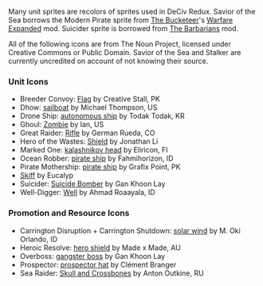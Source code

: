 Many unit sprites are recolors of sprites used in DeCiv Redux.
Savior of the Sea borrows the Modern Pirate sprite from [The Bucketeer](https://github.com/GeneralWadaling)'s [Warfare Expanded](https://github.com/GeneralWadaling/Warfare-Expanded-Lite) mod.
Suicider sprite is borrowed from [The Barbarians](https://github.com/amfauzn/The-Barbarians) mod.

All of the following icons are from The Noun Project, licensed under Creative Commons or Public Domain. Savior of the Sea and Stalker are currently uncredited on account of not knowing their source.

### Unit Icons
- Breeder Convoy: [Flag](https://thenounproject.com/icon/flag-131019/) by Creative Stall, PK
- Dhow: [sailboat](https://thenounproject.com/icon/sailboat-54530/) by Michael Thompson, US
- Drone Ship: [autonomous ship](https://thenounproject.com/icon/autonomous-ship-5912595/) by Todak Todak, KR
- Ghoul: [Zombie](https://thenounproject.com/icon/zombie-4578120/) by Ian, US
- Great Raider: [Rifle](https://thenounproject.com/icon/rifle-217093/) by German Rueda, CO
- Hero of the Wastes: [Shield](https://thenounproject.com/icon/shield-49999/) by Jonathan Li
- Marked One: [kalashnikov head](https://thenounproject.com/icon/kalashnikov-head-4727963/) by Eliricon, FI
- Ocean Robber: [pirate ship](https://thenounproject.com/icon/pirate-ship-1295820/) by Fahmihorizon, ID
- Pirate Mothership: [pirate ship](https://thenounproject.com/icon/pirate-ship-2975121/) by Grafix Point, PK
- [Skiff](https://thenounproject.com/icon/skiff-4687237/) by Eucalyp
- Suicider: [Suicide Bomber](https://thenounproject.com/icon/suicide-bomber-2409625/) by Gan Khoon Lay
- Well-Digger: [Well](https://thenounproject.com/icon/well-4138882/) by Ahmad Roaayala, ID

### Promotion and Resource Icons
- Carrington Disruption + Carrington Shutdown: [solar wind](https://thenounproject.com/icon/solar-wind-5198509/) by M. Oki Orlando, ID
- Heroic Resolve: [hero shield](https://thenounproject.com/icon/hero-shield-4533534/) by Made x Made, AU
- Overboss: [gangster boss](https://thenounproject.com/icon/gangster-boss-2758482/) by Gan Khoon Lay
- Prospector: [prospector hat](https://thenounproject.com/icon/prospector-hat-1105355/) by Clément Branger
- Sea Raider: [Skull and Crossbones](https://thenounproject.com/icon/skull-and-crossbones-15526/) by Anton Outkine, RU